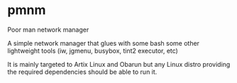 # pmnm
Poor man network manager

A simple network manager that glues with some bash some other lightweight tools (iw, jgmenu, busybox, tint2 executor, etc)

It is mainly targeted to Artix Linux and Obarun but any Linux distro providing the required dependencies should be able to run it.
